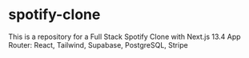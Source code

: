 # spotify-clone
This is a repository for a Full Stack Spotify Clone with Next.js 13.4 App Router: React, Tailwind, Supabase, PostgreSQL, Stripe
